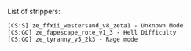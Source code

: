 List of strippers:
```"Strippers"
[CS:S] ze_ffxii_westersand_v8_zeta1 - Unknown Mode
[CS:GO] ze_fapescape_rote_v1_3 - Hell Difficulty
[CS:GO] ze_tyranny_v5_2k3 - Rage mode
```